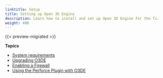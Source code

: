```yaml
---
linktitle: Setup
title: Setting up Open 3D Engine
description: Learn how to install and set up Open 3D Engine for the first time.
weight: 400
---
```


{{< preview-migrated >}}

**Topics**

+ [System requirements](requirements.md)
+ [Upgrading O3DE](upgrading.md)
+ [Enabling a Firewall](firewall.md)
+ [Using the Perforce Plugin with O3DE](perforce-plugin.md)

